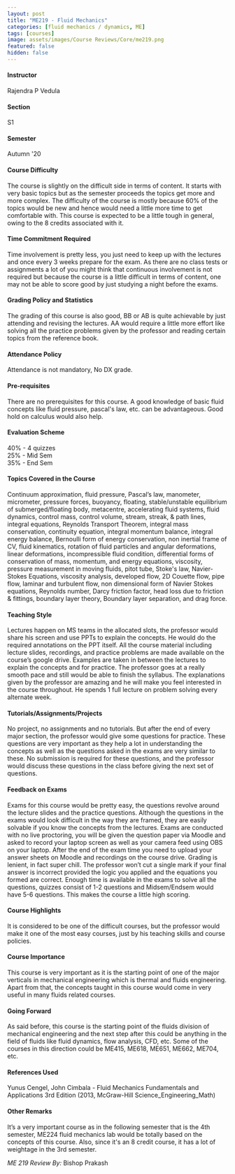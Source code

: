 ```yaml
---
layout: post
title: "ME219 - Fluid Mechanics"
categories: [fluid mechanics / dynamics, ME]
tags: [courses]
image: assets/images/Course Reviews/Core/me219.png
featured: false
hidden: false
---
```


#### Instructor
Rajendra P Vedula

#### Section
S1

#### Semester
Autumn '20

#### Course Difficulty
The course is slightly on the difficult side in terms of content. It starts with very basic topics but as the semester proceeds the topics get more and more complex. The difficulty of the course is mostly because 60% of the topics would be new and hence would need a little more time to get comfortable with. This course is expected to be a little tough in general, owing to the 8 credits associated with it.

#### Time Commitment Required
Time involvement is pretty less, you just need to keep up with the lectures and once every 3 weeks prepare for the exam. As there are no class tests or assignments a lot of you might think that continuous involvement is not required but because the course is a little difficult in terms of content, one may not be able to score good by just studying a night before the exams.

#### Grading Policy and Statistics
The grading of this course is also good, BB or AB is quite achievable by just attending and revising the lectures. AA would require a little more effort like solving all the practice problems given by the professor and reading certain topics from the reference book.

#### Attendance Policy
Attendance is not mandatory, No DX grade.

#### Pre-requisites
There are no prerequisites for this course. A good knowledge of basic fluid concepts like fluid pressure, pascal's law, etc. can be advantageous. Good hold on calculus would also help.

#### Evaluation Scheme
40% - 4 quizzes  
25% - Mid Sem  
35% - End Sem

#### Topics Covered in the Course
Continuum approximation, fluid pressure, Pascal’s law, manometer, micrometer, pressure forces, buoyancy, floating, stable/unstable equilibrium of submerged/floating body, metacentre, accelerating fluid systems, fluid dynamics, control mass, control volume, stream, streak, & path lines, integral equations, Reynolds Transport Theorem, integral mass conservation, continuity equation, integral momentum balance, integral energy balance, Bernoulli form of energy conservation, non inertial frame of CV, fluid kinematics, rotation of fluid particles and angular deformations, linear deformations, incompressible fluid condition, differential forms of conservation of mass, momentum, and energy equations, viscosity, pressure measurement in moving fluids, pitot tube, Stoke's law, Navier-Stokes Equations, viscosity analysis, developed flow, 2D Couette flow, pipe flow, laminar and turbulent flow, non dimensional form of Navier Stokes equations, Reynolds number, Darcy friction factor, head loss due to friction & fittings, boundary layer theory, Boundary layer separation, and drag force.

#### Teaching Style
Lectures happen on MS teams in the allocated slots, the professor would share his screen and use PPTs to explain the concepts. He would do the required annotations on the PPT itself. All the course material including lecture slides, recordings, and practice problems are made available on the course’s google drive. Examples are taken in between the lectures to explain the concepts and for practice. The professor goes at a really smooth pace and still would be able to finish the syllabus. The explanations given by the professor are amazing and he will make you feel interested in the course throughout. He spends 1 full lecture on problem solving every alternate week.

#### Tutorials/Assignments/Projects
No project, no assignments and no tutorials. But after the end of every major section, the professor would give some questions for practice. These questions are very important as they help a lot in understanding the concepts as well as the questions asked in the exams are very similar to these. No submission is required for these questions, and the professor would discuss these questions in the class before giving the next set of questions.

#### Feedback on Exams
Exams for this course would be pretty easy, the questions revolve around the lecture slides and the practice questions. Although the questions in the exams would look difficult in the way they are framed, they are easily solvable if you know the concepts from the lectures. Exams are conducted with no live proctoring, you will be given the question paper via Moodle and asked to record your laptop screen as well as your camera feed using OBS on your laptop. After the end of the exam time you need to upload your answer sheets on Moodle and recordings on the course drive. Grading is lenient, in fact super chill. The professor won’t cut a single mark if your final answer is incorrect provided the logic you applied and the equations you formed are correct. Enough time is available in the exams to solve all the questions, quizzes consist of 1-2 questions and Midsem/Endsem would have 5-6 questions. This makes the course a little high scoring.

#### Course Highlights
It is considered to be one of the difficult courses, but the professor would make it one of the most easy courses, just by his teaching skills and course policies.

#### Course Importance
This course is very important as it is the starting point of one of the major verticals in mechanical engineering which is thermal and fluids engineering. Apart from that, the concepts taught in this course would come in very useful in many fluids related courses.

#### Going Forward
As said before, this course is the starting point of the fluids division of mechanical engineering and the next step after this could be anything in the field of fluids like fluid dynamics, flow analysis, CFD, etc. Some of the courses in this direction could be ME415, ME618, ME651, ME662, ME704, etc.

#### References Used
Yunus Cengel, John Cimbala - Fluid Mechanics Fundamentals and Applications 3rd Edition (2013, McGraw-Hill Science_Engineering_Math)

#### Other Remarks
It’s a very important course as in the following semester that is the 4th semester, ME224 fluid mechanics lab would be totally based on the concepts of this course. Also, since it's an 8 credit course, it has a lot of weightage in the 3rd semester.

*ME 219 Review By:* Bishop Prakash